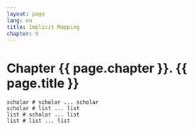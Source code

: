 ```yaml
---
layout: page
lang: en
title: Implicit Mapping
chapter: 9
---
```


# Chapter {{ page.chapter }}. {{ page.title }}

    scholar # scholar ... scholar
    scholar # list ... list
    list # scholar ... list
    list # list ... list

